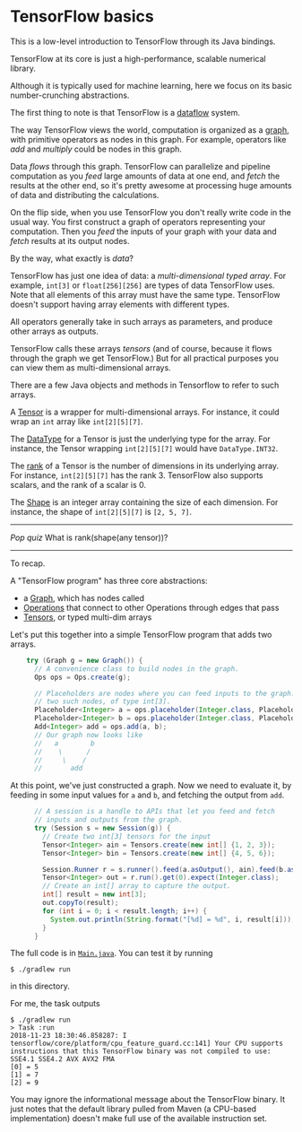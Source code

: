 # TensorFlow basics

This is a low-level introduction to TensorFlow through its Java
bindings.

TensorFlow at its core is just a high-performance, scalable numerical
library.

Although it is typically used for machine learning, here we focus on
its basic number-crunching abstractions.

The first thing to note is that TensorFlow is a
[dataflow](https://en.wikipedia.org/wiki/Dataflow_programming) system.

The way TensorFlow views the world, computation is organized as a
[graph](https://www.tensorflow.org/guide/graphs), with primitive
operators as nodes in this graph. For example, operators like _add_
and _multiply_ could be nodes in this graph.

Data _flows_ through this graph. TensorFlow can parallelize and
pipeline computation as you _feed_ large amounts of data at one end,
and _fetch_ the results at the other end, so it's pretty awesome at
processing huge amounts of data and distributing the calculations.

On the flip side, when you use TensorFlow you don't really write code
in the usual way. You first construct a graph of operators
representing your computation. Then you _feed_ the inputs of your
graph with your data and _fetch_ results at its output nodes.

By the way, what exactly is _data_?

TensorFlow has just one idea of data: a _multi-dimensional typed
array_. For example, `int[3]` or `float[256][256]` are types of data
TensorFlow uses. Note that all elements of this array must have the
same type. TensorFlow doesn't support having array elements with
different types.

All operators generally take in such arrays as parameters, and produce
other arrays as outputs.

TensorFlow calls these arrays _tensors_ (and of course, because it
flows through the graph we get TensorFlow.) But for all practical
purposes you can view them as multi-dimensional arrays.

There are a few Java objects and methods in Tensorflow to refer to such arrays.

A
[Tensor](https://www.tensorflow.org/api_docs/java/reference/org/tensorflow/Tensor)
is a wrapper for multi-dimensional arrays. For instance, it could wrap
an `int` array like `int[2][5][7]`.

The
[DataType](https://www.tensorflow.org/api_docs/java/reference/org/tensorflow/Tensor.html#dataType())
for a Tensor is just the underlying type for the array. For instance,
the Tensor wrapping `int[2][5][7]` would have `DataType.INT32`.

The
[rank](https://www.tensorflow.org/api_docs/java/reference/org/tensorflow/Tensor.html#numDimensions())
of a Tensor is the number of dimensions in its underlying array. For
instance, `int[2][5][7]` has the rank 3. TensorFlow also supports
scalars, and the rank of a scalar is 0.

The
[Shape](https://www.tensorflow.org/api_docs/java/reference/org/tensorflow/Shape)
is an integer array containing the size of each dimension. For
instance, the shape of `int[2][5][7]` is `[2, 5, 7]`.

---

*Pop quiz* What is rank(shape(any tensor))?

---

To recap.

A "TensorFlow program" has three core abstractions:

- a
   [Graph](https://www.tensorflow.org/api_docs/java/reference/org/tensorflow/Graph),
   which has nodes called
- [Operations](https://www.tensorflow.org/api_docs/java/reference/org/tensorflow/Operation)
   that connect to other Operations through edges that pass
- [Tensors](https://www.tensorflow.org/api_docs/java/reference/org/tensorflow/Tensor),
   or typed multi-dim arrays

Let's put this together into a simple TensorFlow program that adds two arrays.

```java
    try (Graph g = new Graph()) {
      // A convenience class to build nodes in the graph.
      Ops ops = Ops.create(g);

      // Placeholders are nodes where you can feed inputs to the graph. Here we create
      // two such nodes, of type int[3].
      Placeholder<Integer> a = ops.placeholder(Integer.class, Placeholder.shape(Shape.make(3)));
      Placeholder<Integer> b = ops.placeholder(Integer.class, Placeholder.shape(Shape.make(3)));
      Add<Integer> add = ops.add(a, b);
      // Our graph now looks like
      //   a        b
      //    \      /
      //     \    /
      //       add
```

At this point, we've just constructed a graph. Now we need to evaluate
it, by feeding in some input values for `a` and `b`, and fetching the
output from `add`.

```java
      // A session is a handle to APIs that let you feed and fetch
      // inputs and outputs from the graph.
      try (Session s = new Session(g)) {
        // Create two int[3] tensors for the input
        Tensor<Integer> ain = Tensors.create(new int[] {1, 2, 3});
        Tensor<Integer> bin = Tensors.create(new int[] {4, 5, 6});

        Session.Runner r = s.runner().feed(a.asOutput(), ain).feed(b.asOutput(), bin).fetch(add);
        Tensor<Integer> out = r.run().get(0).expect(Integer.class);
        // Create an int[] array to capture the output.
        int[] result = new int[3];
        out.copyTo(result);
        for (int i = 0; i < result.length; i++) {
          System.out.println(String.format("[%d] = %d", i, result[i]));
        }
      }
```

The full code is in
[`Main.java`](src/main/java/org/tensorflow/contrib/learn/examples/basic/Main.java). You
can test it by running

```
$ ./gradlew run
```
in this directory.

For me, the task outputs
```
$ ./gradlew run
> Task :run
2018-11-23 18:30:46.858287: I tensorflow/core/platform/cpu_feature_guard.cc:141] Your CPU supports instructions that this TensorFlow binary was not compiled to use: SSE4.1 SSE4.2 AVX AVX2 FMA
[0] = 5
[1] = 7
[2] = 9
```
You may ignore the informational message about the TensorFlow binary.
It just notes that the default library pulled from Maven (a CPU-based
implementation) doesn't make full use of the available instruction
set.
